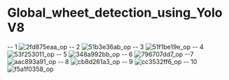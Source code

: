 # Global_wheet_detection_using_YoloV8

-- 1
![2fd875eaa_op](https://user-images.githubusercontent.com/34653977/222947539-a1ed6441-4f0c-417f-b26c-bdda280b0410.png)
-- 2
![51b3e36ab_op](https://user-images.githubusercontent.com/34653977/222947543-857228d9-3598-4436-a44d-c3a8e1631758.png)
-- 3
![51f1be19e_op](https://user-images.githubusercontent.com/34653977/222947545-9fd1900b-2cf1-4b43-a9bf-8d3532d6f3d8.png)
-- 4
![53f253011_op](https://user-images.githubusercontent.com/34653977/222947548-2d78c940-420b-4a30-94d0-e075aa781635.png)
-- 5
![348a992bb_op](https://user-images.githubusercontent.com/34653977/222947549-096141b4-cbd1-45be-ad87-204ef7686102.png)
-- 6
![796707dd7_op](https://user-images.githubusercontent.com/34653977/222947554-2c65ba41-43b7-45e5-8cad-009ad60508a9.png)
--7
![aac893a91_op](https://user-images.githubusercontent.com/34653977/222947561-8c9b856c-16d4-46a6-b338-3c9c5caa1a14.png)
-- 8
![cb8d261a3_op](https://user-images.githubusercontent.com/34653977/222947568-607b7174-79c6-42ac-9693-c1c2697cd017.png)
-- 9
![cc3532ff6_op](https://user-images.githubusercontent.com/34653977/222947569-44da2917-fb25-47bf-9a32-ee548a4557eb.png)
-- 10
![f5a1f0358_op](https://user-images.githubusercontent.com/34653977/222947573-a56abadb-2ea8-4042-88f6-33907368e061.png)

